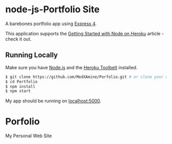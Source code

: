 
# node-js-Portfolio Site

A barebones portfolio app using [Express 4](http://expressjs.com/).

This application supports the [Getting Started with Node on Heroku](https://devcenter.heroku.com/articles/getting-started-with-nodejs) article - check it out.

## Running Locally

Make sure you have [Node.js](http://nodejs.org/) and the [Heroku Toolbelt](https://toolbelt.heroku.com/) installed.

```sh
$ git clone https://github.com/MedXAmine/Porfolio.git # or clone your own fork
$ cd Portfolio
$ npm install
$ npm start
```

My app should be running on [localhost:5000](http://localhost:5000/).

# Porfolio
My Personal Web Site

